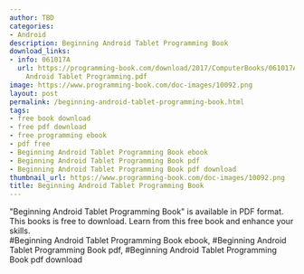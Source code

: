 ```yaml
---
author: TBD
categories:
- Android
description: Beginning Android Tablet Programming Book
download_links:
- info: 061017A
  url: https://programming-book.com/download/2017/ComputerBooks/061017A/Beginning
    Android Tablet Programming.pdf
image: https://www.programming-book.com/doc-images/10092.png
layout: post
permalink: /beginning-android-tablet-programming-book.html
tags:
- free book download
- free pdf download
- free programming ebook
- pdf free
- Beginning Android Tablet Programming Book ebook
- Beginning Android Tablet Programming Book pdf
- Beginning Android Tablet Programming Book pdf download
thumbnail_url: https://www.programming-book.com/doc-images/10092.png
title: Beginning Android Tablet Programming Book
---
```


 
<div class="item-desc text-justify">
  "Beginning Android Tablet Programming Book" is available in PDF format. This books is free to download. Learn from this free book and enhance your skills.
  <br>
  #Beginning Android Tablet Programming Book ebook, #Beginning Android Tablet Programming Book pdf, #Beginning Android Tablet Programming Book pdf download
</div>
